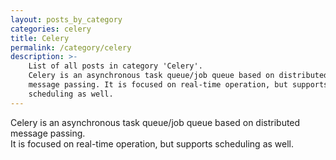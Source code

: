 ```yaml
---
layout: posts_by_category
categories: celery
title: Celery
permalink: /category/celery
description: >-
    List of all posts in category 'Celery'.
    Celery is an asynchronous task queue/job queue based on distributed
    message passing. It is focused on real-time operation, but supports
    scheduling as well.
---
```

<p class="lead">
Celery is an asynchronous task queue/job queue based on distributed
message passing. <br>
It is focused on real-time operation, but supports scheduling as well.
</p>
